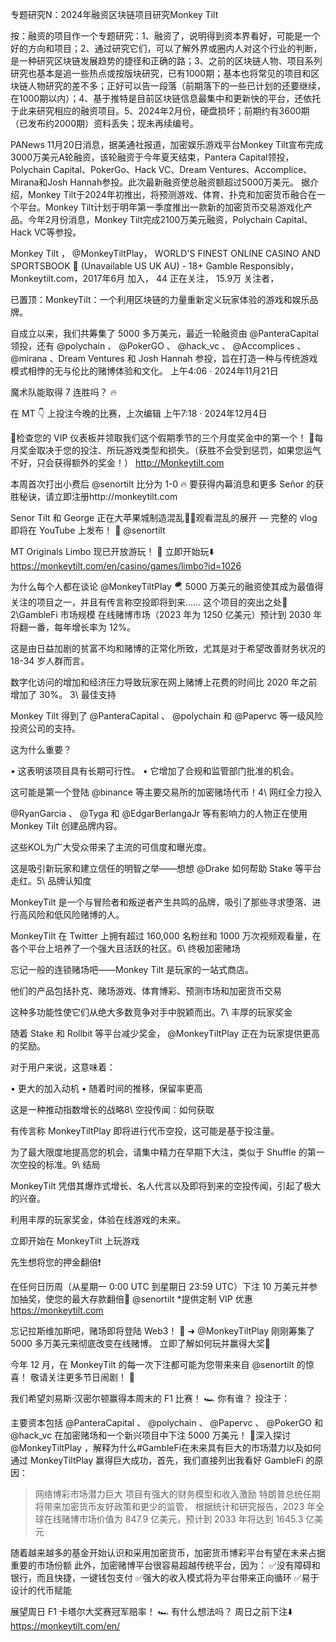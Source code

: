 专题研究N：2024年融资区块链项目研究Monkey Tilt

按：融资的项目作一个专题研究：1、融资了，说明得到资本界看好，可能是一个好的方向和项目；2、通过研究它们，可以了解外界或圈内人对这个行业的判断，是一种研究区块链发展趋势的捷径和正确的路；3、之前的区块链人物、项目系列研究也基本是追一些热点或按版块研究，已有1000期；基本也将常见的项目和区块链人物研究的差不多；正好可以告一段落（前期落下的一些已计划的还要继续，在1000期以内）；4、基于推特是目前区块链信息最集中和更新快的平台，还依托于此来研究相应的融资项目。5、2024年2月份，硬盘损坏；前期约有3600期（已发布约2000期）资料丢失；现未再续编号。

PANews 11月20日消息，据美通社报道，加密娱乐游戏平台Monkey Tilt宣布完成3000万美元A轮融资，该轮融资于今年夏天结束，Pantera Capital领投，Polychain Capital、PokerGo、Hack VC、Dream Ventures、Accomplice、Mirana和Josh Hannah参投。此次最新融资使总融资额超过5000万美元。
据介绍，Monkey Tilt于2024年初推出，将预测游戏、体育、扑克和加密货币融合在一个平台。Monkey Tilt计划于明年第一季度推出一款新的加密货币交易游戏化产品。今年2月份消息，Monkey Tilt完成2100万美元融资，Polychain Capital、Hack VC等参投。

Monkey Tilt
，
@MonkeyTiltPlay，
WORLD'S FINEST ONLINE CASINO AND SPORTSBOOK 🍌 (Unavailable US UK AU) - 18+ Gamble Responsibly，
Monkeytilt.com，2017年6月 加入，
44 正在关注，
15.9万 关注者，


已置顶：MonkeyTilt：一个利用区块链的力量重新定义玩家体验的游戏和娱乐品牌。

自成立以来，我们共筹集了 5000 多万美元，最近一轮融资由
@PanteraCapital
领投，还有
@polychain
 、 
@PokerGO
 、 
@hack_vc
 、 
@Accomplices
 、 
@mirana
 、Dream Ventures 和 Josh Hannah 参投，旨在打造一种与传统游戏模式相悖的无与伦比的赌博体验和文化。
上午4:06 · 2024年11月21日

魔术队能取得 7 连胜吗？ 🔥

在 MT 👇
上投注今晚的比赛，上次编辑
上午7:18 · 2024年12月4日

👀检查您的 VIP 仪表板并领取我们这个假期季节的三个月度奖金中的第一个！
🎁每月奖金取决于您的投注、所玩游戏类型和损失。（获胜不会受到惩罚，如果您运气不好，只会获得额外的奖金！）
http://Monkeytilt.com

本周首次打出小费后
@senortilt
比分为 1-0 🔥
要获得内幕消息和更多 Señor 的获胜秘诀，请立即注册http://monkeytilt.com

Senor Tilt 和 George 正在大苹果城制造混乱🗽🍎观看混乱的展开 — 完整的 vlog 即将在 YouTube 上发布！ 🎥 
@senortilt
 
MT Originals Limbo 现已开放游玩！ 🚀
立即开始玩⬇️
https://monkeytilt.com/en/casino/games/limbo?id=1026

为什么每个人都在谈论
@MonkeyTiltPlay
 🪂
5000 万美元的融资使其成为最值得关注的项目之一，并且有传言称空投即将到来……
这个项目的突出之处🧵
2\GambleFi 市场规模
在线赌博市场（2023 年为 1250 亿美元）预计到 2030 年将翻一番，每年增长率为 12%。

这是由日益加剧的贫富不均和赌博的正常化所致，尤其是对于希望改善财务状况的 18-34 岁人群而言。

数字化访问的增加和经济压力导致玩家在网上赌博上花费的时间比 2020 年之前增加了 30%。
3\ 最佳支持

Monkey Tilt 得到了
@PanteraCapital
 、 
@polychain
和
@Papervc
等一级风险投资公司的支持。

这为什么重要？

• 这表明该项目具有长期可行性。
• 它增加了合规和监管部门批准的机会。

这可能是第一个登陆
@binance
等主要交易所的加密赌场代币！4\ 网红全力投入

@RyanGarcia
 、 
@Tyga
和
@EdgarBerlangaJr
等有影响力的人物正在使用 Monkey Tilt 创建品牌内容。

这些KOL为广大受众带来了主流的可信度和曝光度。

这是吸引新玩家和建立信任的明智之举——想想
@Drake
如何帮助 Stake 等平台走红。5\ 品牌认知度

MonkeyTilt 是一个与冒险者和叛逆者产生共鸣的品牌，吸引了那些寻求堕落、进行高风险和低风险赌博的人。

MonkeyTilt 在 Twitter 上拥有超过 160,000 名粉丝和 1000 万次视频观看量，在各个平台上培养了一个强大且活跃的社区。6\ 终极加密赌场

忘记一般的连锁赌场吧——Monkey Tilt 是玩家的一站式商店。

他们的产品包括扑克、赌场游戏、体育博彩、预测市场和加密货币交易

这种多功能性使它们从绝大多数竞争对手中脱颖而出。7\ 丰厚的玩家奖金

随着 Stake 和 Rollbit 等平台减少奖金， 
@MonkeyTiltPlay
正在为玩家提供更高的奖励。

对于用户来说，这意味着：

• 更大的加入动机
• 随着时间的推移，保留率更高

这是一种推动指数增长的战略8\ 空投传闻：如何获取

有传言称 MonkeyTiltPlay 即将进行代币空投，这可能是基于投注量。

为了最大限度地提高您的机会，请集中精力在早期下大注，类似于 Shuffle 的第一次空投的标准。9\ 结局

MonkeyTilt 凭借其爆炸式增长、名人代言以及即将到来的空投传闻，引起了极大的兴奋。

利用丰厚的玩家奖金，体验在线游戏的未来。

立即开始在 MonkeyTilt 上玩游戏

先生想将您的押金翻倍❗️

在任何日历周（从星期一 0:00 UTC 到星期日 23:59 UTC）下注 10 万美元并参加抽奖，使您的最大存款翻倍🤑 
@senortilt
*提供定制 VIP 优惠
https://monkeytilt.com

忘记拉斯维加斯吧，赌场即将登陆 Web3！ 🎲
➜ 
@MonkeyTiltPlay
刚刚筹集了 5000 多万美元来彻底改变在线赌博。
立即了解如何玩并赢得大奖🧵

今年 12 月，在 MonkeyTilt 的每一次下注都可能为您带来来自
@senortilt
的惊喜！
敬请关注更多节日闹剧！ 🎅

我们希望刘易斯·汉密尔顿赢得本周末的 F1 比赛！ 🏎
你有谁？
投注于： 

主要资本包括
@PanteraCapital
 、 
@polychain
 、 
@Papervc
 、 
@PokerGO
和
@hack_vc
在加密赌场和一个新兴项目中下注 5000 万美元！
🧵深入探讨
@MonkeyTiltPlay
 ，解释为什么#GambleFi在未来具有巨大的市场潜力以及如何通过 MonkeyTiltPlay 赢得巨大成功，首先，我们直接列出我看好 GambleFi 的原因：

>网络博彩市场潜力巨大
>项目有强大的财务模型和收入激励
>特朗普总统任期将带来加密货币友好政策和更少的监管，
>根据统计和研究报告，2023 年全球在线赌博市场价值为 847.9 亿美元，预计到 2033 年将达到 1645.3 亿美元

随着越来越多的基金开始认识和采用加密货币，加密货币博彩平台有望在未来占据重要的市场份额
此外，加密赌博平台很容易超越传统平台，因为：
✅没有障碍和银行，而且快捷，一键钱包支付
✅强大的收入模式将为平台带来正向循环
✅易于设计的代币赋能

展望周日 F1 卡塔尔大奖赛冠军赔率！ 🏎
有什么想法吗？
周日之前下注⬇️
https://monkeytilt.com/en/

